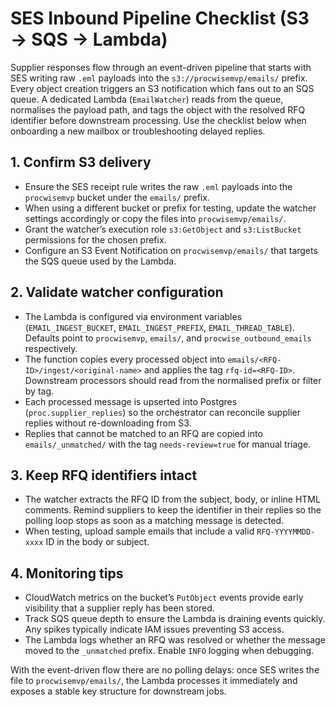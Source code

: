 # SES Inbound Pipeline Checklist (S3 → SQS → Lambda)

Supplier responses flow through an event-driven pipeline that starts with SES
writing raw `.eml` payloads into the `s3://procwisemvp/emails/` prefix. Every
object creation triggers an S3 notification which fans out to an SQS queue. A
dedicated Lambda (`EmailWatcher`) reads from the queue, normalises the payload
path, and tags the object with the resolved RFQ identifier before downstream
processing. Use the checklist below when onboarding a new mailbox or
troubleshooting delayed replies.

## 1. Confirm S3 delivery
- Ensure the SES receipt rule writes the raw `.eml` payloads into the
  `procwisemvp` bucket under the `emails/` prefix.
- When using a different bucket or prefix for testing, update the watcher
  settings accordingly or copy the files into `procwisemvp/emails/`.
- Grant the watcher’s execution role `s3:GetObject` and `s3:ListBucket`
  permissions for the chosen prefix.
- Configure an S3 Event Notification on `procwisemvp/emails/` that targets the
  SQS queue used by the Lambda.

## 2. Validate watcher configuration
- The Lambda is configured via environment variables (`EMAIL_INGEST_BUCKET`,
  `EMAIL_INGEST_PREFIX`, `EMAIL_THREAD_TABLE`). Defaults point to
  `procwisemvp`, `emails/`, and `procwise_outbound_emails` respectively.
- The function copies every processed object into
  `emails/<RFQ-ID>/ingest/<original-name>` and applies the tag `rfq-id=<RFQ-ID>`.
  Downstream processors should read from the normalised prefix or filter by tag.
- Each processed message is upserted into Postgres (`proc.supplier_replies`) so
  the orchestrator can reconcile supplier replies without re-downloading from
  S3.
- Replies that cannot be matched to an RFQ are copied into
  `emails/_unmatched/` with the tag `needs-review=true` for manual triage.

## 3. Keep RFQ identifiers intact
- The watcher extracts the RFQ ID from the subject, body, or inline HTML
  comments. Remind suppliers to keep the identifier in their replies so the
  polling loop stops as soon as a matching message is detected.
- When testing, upload sample emails that include a valid `RFQ-YYYYMMDD-xxxx` ID
  in the body or subject.

## 4. Monitoring tips
- CloudWatch metrics on the bucket’s `PutObject` events provide early visibility
  that a supplier reply has been stored.
- Track SQS queue depth to ensure the Lambda is draining events quickly. Any
  spikes typically indicate IAM issues preventing S3 access.
- The Lambda logs whether an RFQ was resolved or whether the message moved to
  the `_unmatched` prefix. Enable `INFO` logging when debugging.

With the event-driven flow there are no polling delays: once SES writes the
file to `procwisemvp/emails/`, the Lambda processes it immediately and exposes a
stable key structure for downstream jobs.
